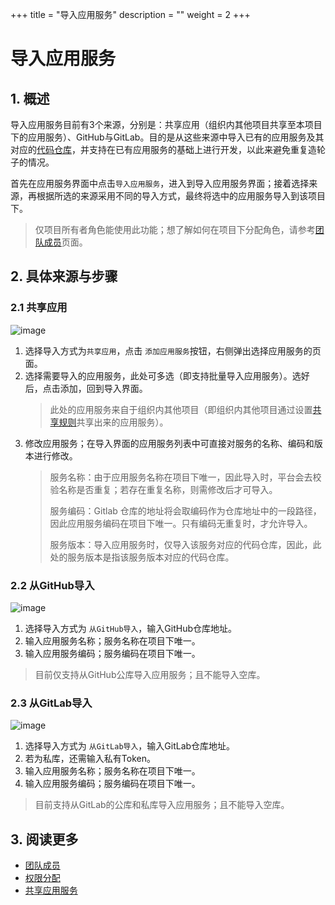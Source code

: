 +++
title = "导入应用服务"
description = ""
weight = 2
+++

# 导入应用服务

## 1. 概述

导入应用服务目前有3个来源，分别是：共享应用（组织内其他项目共享至本项目下的应用服务）、GitHub与GitLab。目的是从这些来源中导入已有的应用服务及其对应的[代码仓库](../../code-manage/repository)，并支持在已有应用服务的基础上进行开发，以此来避免重复造轮子的情况。

首先在应用服务界面中点击`导入应用服务`，进入到导入应用服务界面；接着选择来源，再根据所选的来源采用不同的导入方式，最终将选中的应用服务导入到该项目下。  

> 仅项目所有者角色能使用此功能；想了解如何在项目下分配角色，请参考[团队成员](../../../cooperation/teammember)页面。

## 2. 具体来源与步骤

### 2.1 共享应用 

![image](/docs/user-guide/development/application-service/image/app-service-03.png)

1. 选择导入方式为`共享应用`，点击 `添加应用服务`按钮，右侧弹出选择应用服务的页面。
2. 选择需要导入的应用服务，此处可多选（即支持批量导入应用服务）。选好后，点击添加，回到导入界面。  
    > 此处的应用服务来自于组织内其他项目（即组织内其他项目通过设置[共享规则](../sharing)共享出来的应用服务）。
3. 修改应用服务；在导入界面的应用服务列表中可直接对服务的名称、编码和版本进行修改。
   > 服务名称：由于应用服务名称在项目下唯一，因此导入时，平台会去校验名称是否重复；若存在重复名称，则需修改后才可导入。    
   > 
   > 服务编码：Gitlab 仓库的地址将会取编码作为仓库地址中的一段路径，因此应用服务编码在项目下唯一。只有编码无重复时，才允许导入。
   > 
   > 服务版本：导入应用服务时，仅导入该服务对应的代码仓库，因此，此处的服务版本是指该服务版本对应的代码仓库。

### 2.2 从GitHub导入 

![image](/docs/user-guide/development/application-service/image/app-service-04.png)

1. 选择导入方式为 `从GitHub导入`，输入GitHub仓库地址。
2. 输入应用服务名称；服务名称在项目下唯一。  
3. 输入应用服务编码；服务编码在项目下唯一。

>目前仅支持从GitHub公库导入应用服务；且不能导入空库。

### 2.3 从GitLab导入 

![image](/docs/user-guide/development/application-service/image/app-service-05.png)

1. 选择导入方式为 `从GitLab导入`，输入GitLab仓库地址。
2. 若为私库，还需输入私有Token。
3. 输入应用服务名称；服务名称在项目下唯一。  
4. 输入应用服务编码；服务编码在项目下唯一。
 
<blockquote class="note">
目前支持从GitLab的公库和私库导入应用服务；且不能导入空库。
    </blockquote>

## 3. 阅读更多

* [团队成员](../../../cooperation/teammember)
* [权限分配](../permission)
* [共享应用服务](../sharing)

